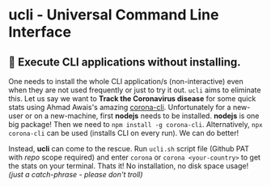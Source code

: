 # ucli - Universal Command Line Interface

## :rocket: Execute CLI applications without installing. 

One needs to install the whole CLI application/s (non-interactive) even when they are not used frequently or just to try it out. `ucli` aims to eliminate this. Let us say we want to **Track the Coronavirus disease** for some quick stats using Ahmad Awais's amazing [corona-cli](https://github.com/ahmadawais/corona-cli). Unfortunately for a new-user or on a new-machine, first **nodejs** needs to be installed. **nodejs** is one big package! Then we need to `npm install -g corona-cli`. Alternatively, `npx corona-cli` can be used (installs CLI on every run). We can do better!

Instead, **ucli** can come to the rescue. Run `ucli.sh` script file (Github PAT with *repo* scope required) and enter `corona` or `corona <your-country>` to get the stats on your terminal. Thats it! No installation, no disk space usage! *(just a catch-phrase - please don't troll)*
